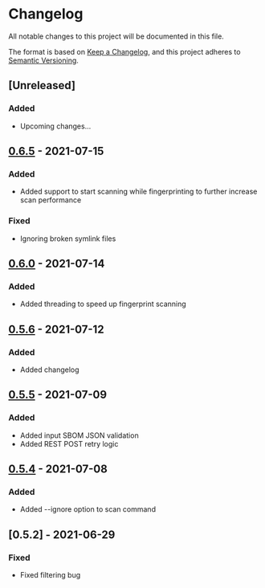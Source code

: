 # Changelog

All notable changes to this project will be documented in this file.

The format is based on [Keep a Changelog](https://keepachangelog.com/en/1.0.0/),
and this project adheres to [Semantic Versioning](https://semver.org/spec/v2.0.0.html).

## [Unreleased]
### Added
- Upcoming changes...

## [0.6.5] - 2021-07-15
### Added
- Added support to start scanning while fingerprinting to further increase scan performance
### Fixed
- Ignoring broken symlink files

## [0.6.0] - 2021-07-14
### Added
- Added threading to speed up fingerprint scanning

## [0.5.6] - 2021-07-12
### Added
- Added changelog

## [0.5.5] - 2021-07-09
### Added
- Added input SBOM JSON validation
- Added REST POST retry logic

## [0.5.4] - 2021-07-08
### Added
- Added --ignore option to scan command

## [0.5.2] - 2021-06-29
### Fixed
- Fixed filtering bug

[0.5.4]: https://github.com/scanoss/scanoss.py/compare/v0.5.2...v0.5.4
[0.5.5]: https://github.com/scanoss/scanoss.py/compare/v0.5.4...v0.5.5
[0.5.6]: https://github.com/scanoss/scanoss.py/compare/v0.5.5...v0.5.6
[0.6.0]: https://github.com/scanoss/scanoss.py/compare/v0.5.6...v0.6.0
[0.6.5]: https://github.com/scanoss/scanoss.py/compare/v0.6.0...v0.6.5
